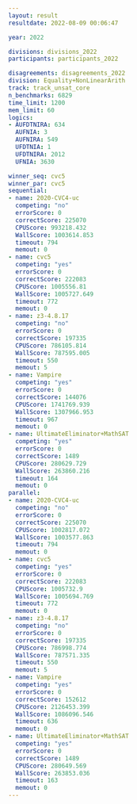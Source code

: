 ```yaml
---
layout: result
resultdate: 2022-08-09 00:06:47

year: 2022

divisions: divisions_2022
participants: participants_2022

disagreements: disagreements_2022
division: Equality+NonLinearArith
track: track_unsat_core
n_benchmarks: 6829
time_limit: 1200
mem_limit: 60
logics:
- AUFDTNIRA: 634
  AUFNIA: 3
  AUFNIRA: 549
  UFDTNIA: 1
  UFDTNIRA: 2012
  UFNIA: 3630

winner_seq: cvc5
winner_par: cvc5
sequential:
- name: 2020-CVC4-uc
  competing: "no"
  errorScore: 0
  correctScore: 225070
  CPUScore: 993218.432
  WallScore: 1003614.853
  timeout: 794
  memout: 0
- name: cvc5
  competing: "yes"
  errorScore: 0
  correctScore: 222083
  CPUScore: 1005556.81
  WallScore: 1005727.649
  timeout: 772
  memout: 0
- name: z3-4.8.17
  competing: "no"
  errorScore: 0
  correctScore: 197335
  CPUScore: 786105.814
  WallScore: 787595.005
  timeout: 550
  memout: 5
- name: Vampire
  competing: "yes"
  errorScore: 0
  correctScore: 144076
  CPUScore: 1741769.939
  WallScore: 1307966.953
  timeout: 967
  memout: 0
- name: UltimateEliminator+MathSAT
  competing: "yes"
  errorScore: 0
  correctScore: 1489
  CPUScore: 280629.729
  WallScore: 263860.216
  timeout: 164
  memout: 0
parallel:
- name: 2020-CVC4-uc
  competing: "no"
  errorScore: 0
  correctScore: 225070
  CPUScore: 1002817.072
  WallScore: 1003577.863
  timeout: 794
  memout: 0
- name: cvc5
  competing: "yes"
  errorScore: 0
  correctScore: 222083
  CPUScore: 1005732.9
  WallScore: 1005694.769
  timeout: 772
  memout: 0
- name: z3-4.8.17
  competing: "no"
  errorScore: 0
  correctScore: 197335
  CPUScore: 786998.774
  WallScore: 787571.335
  timeout: 550
  memout: 5
- name: Vampire
  competing: "yes"
  errorScore: 0
  correctScore: 152612
  CPUScore: 2126453.399
  WallScore: 1086096.546
  timeout: 636
  memout: 0
- name: UltimateEliminator+MathSAT
  competing: "yes"
  errorScore: 0
  correctScore: 1489
  CPUScore: 280649.569
  WallScore: 263853.036
  timeout: 163
  memout: 0
---
```

